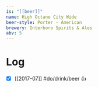 ```yaml
---
is: "[[beer]]"
name: High Octane City Wide
beer-style: Porter - American
brewery: Interboro Spirits & Ales
abv: 5
---
```

# Log
- [x] [[2017-07]] #do/drink/beer 👍
